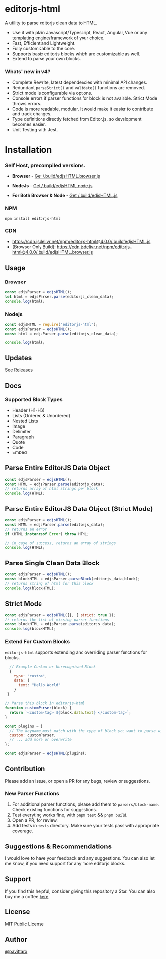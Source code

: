 # editorjs-html

A utility to parse editorjs clean data to HTML.

- Use it with plain Javascript/Typescript, React, Angular, Vue or any templating engine/framework of your choice.
- Fast, Efficient and Lightweight.
- Fully customizable to the core.
- Supports basic editorjs blocks which are customizable as well.
- Extend to parse your own blocks.

### Whats' new in v4?

- Complete Rewrite, latest dependencies with minimal API changes.
- Redundant `parseStrict()` and `validate()` functions are removed.
- Strict mode is configurable via options.
- Console errors if parser functions for block is not avaiable. Strict Mode throws errors.
- Code is more readable, modular. It would make it easier to contribute and track changes.
- Type definitions directly fetched from Editor.js, so development becomes easier.
- Unit Testing with Jest.

# Installation

### Self Host, precompiled versions.

- **Browser** - [Get /.build/edjsHTML.browser.js](./.build/edjsHTML.browser.js)

- **NodeJs** - [Get /.build/edjsHTML.node.js](./.build/edjsHTML.node.js)

- **For Both Browser & Node** - [Get /.build/edjsHTML.js](./.build/edjsHTML.js)

### NPM

```shell
npm install editorjs-html
```

### CDN

- https://cdn.jsdelivr.net/npm/editorjs-html@4.0.0/.build/edjsHTML.js
- (Browser Only Build): https://cdn.jsdelivr.net/npm/editorjs-html@4.0.0/.build/edjsHTML.browser.js

## Usage

### Browser

```js
const edjsParser = edjsHTML();
let html = edjsParser.parse(editorjs_clean_data);
console.log(html);
```

### Nodejs

```js
const edjsHTML = require("editorjs-html");
const edjsParser = edjsHTML();
const html = edjsParser.parse(editorjs_clean_data);

console.log(html);
```

## Updates

See [Releases](https://github.com/pavittarx/editorjs-html/releases)

## Docs

### Supported Block Types

- Header (H1-H6)
- Lists (Ordered & Unordered)
- Nested Lists
- Image
- Delimiter
- Paragraph
- Quote
- Code
- Embed

## Parse Entire EditorJS Data Object

```js
const edjsParser = edjsHTML();
const HTML = edjsParser.parse(editorjs_data);
// returns array of html strings per block
console.log(HTML);
```

## Parse Entire EditorJS Data Object (Strict Mode)

```js
const edjsParser = edjsHTML();
const HTML = edjsParser.parse(editorjs_data);
// returns an error
if (HTML instanceof Error) throw HTML;

// in case of success, returns an array of strings
console.log(HTML);
```

## Parse Single Clean Data Block

```js
const edjsParser = edjsHTML();
const blockHTML = edjsParser.parseBlock(editorjs_data_block);
// returns string of html for this block
console.log(blockHTML);
```

## Strict Mode

```js
const edjsParser = edjsHTML({}, { strict: true });
// returns the list of missing parser functions
const blockHTML = edjsParser.parse(editorjs_data);
console.log(blockHTML);
```

### Extend For Custom Blocks

`editorjs-html` supports extending and overriding parser functions for blocks.

```js
  // Example Custom or Unrecognised Block
  {
    type: "custom",
    data: {
      text: "Hello World"
    }
 }

```

```js
// Parse this block in editorjs-html
function customParser(block) {
  return `<custom-tag> ${block.data.text} </custom-tag>`;
}

const plugins = {
  // The keyname must match with the type of block you want to parse with this funcion
  custom: customParser,
  // ... add more or overwrite
};

const edjsParser = edjsHTML(plugins);
```

## Contribution

Please add an issue, or open a PR for any bugs, review or suggestions.

### New Parser Functions

1. For additional parser functions, please add them to `parsers/block-name`. Check existing functions for suggestions.
2. Test everyting works fine, with `pnpm test` && `pnpm build`.
3. Open a PR, for review.
4. Add tests in `tests` directory. Make sure your tests pass with appropriate coverage.

## Suggestions & Recommendations

I would love to have your feedback and any suggestions. You can also let me know, if you need support for any more editorjs blocks.

## Support

If you find this helpful, consider giving this repository a Star. You can also buy me a coffee [here](https://www.buymeacoffee.com/pavittarx)

## License

MIT Public License

## Author

[@pavittarx](https://github.com/pavittarx)
